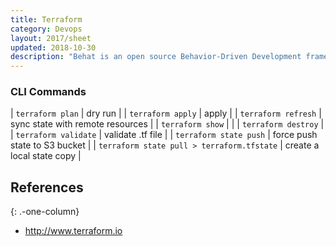 ```yaml
---
title: Terraform
category: Devops
layout: 2017/sheet
updated: 2018-10-30
description: "Behat is an open source Behavior-Driven Development framework for PHP. It is a tool to support you in delivering software that matters through continuous communication, deliberate discovery and test-automation"
---
```


### CLI Commands

| `terraform plan`   | dry run |
| `terraform apply` | apply |
| `terraform refresh`  | sync state with remote resources |
| `terraform show` | |
| `terraform destroy` |    
| `terraform validate`  | validate .tf file |
| `terraform state push`  | force push state to S3 bucket |
| `terraform state pull > terraform.tfstate`  | create a local state copy |
    
## References
{: .-one-column}

* <http://www.terraform.io>